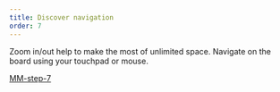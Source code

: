 ```yaml
---
title: Discover navigation
order: 7
---
```


 Zoom in/out help to make the most of unlimited space. Navigate on the board using your touchpad or mouse.

[MM-step-7](howTo:MM-step-7)